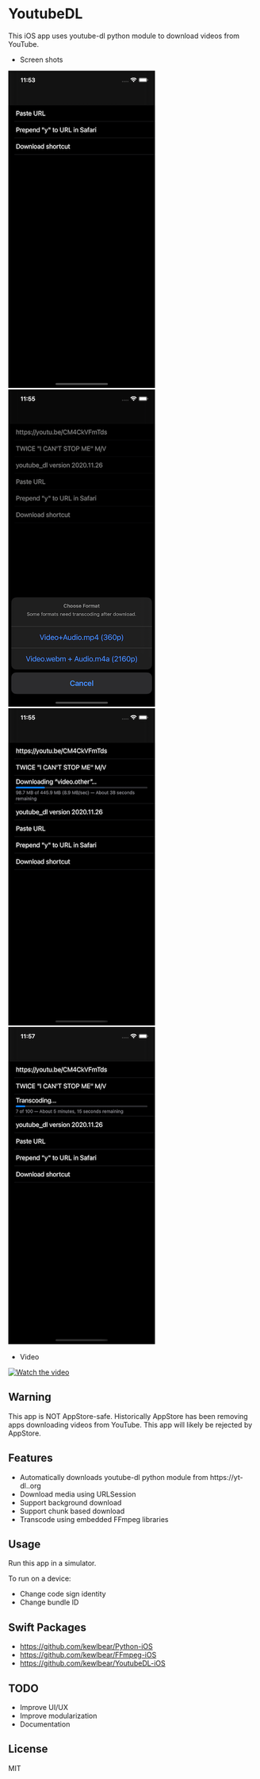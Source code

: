 # YoutubeDL

This iOS app uses youtube-dl python module to download videos from YouTube.

- Screen shots

![Screen shot 1](/Images/Screen%20Shot%201.png)
![Screen shot 2](/Images/Screen%20Shot%202.png)
![Screen shot 3](/Images/Screen%20Shot%203.png)
![Screen shot 4](/Images/Screen%20Shot%204.png)

- Video

[![Watch the video](https://img.youtube.com/vi/WdFj7fUnmC0/hqdefault.jpg)](https://youtu.be/WdFj7fUnmC0)

## Warning

This app is NOT AppStore-safe.  Historically AppStore has been removing apps downloading videos from YouTube.  This app will likely be rejected by AppStore.

## Features

- Automatically downloads youtube-dl python module from https://yt-dl..org
- Download media using URLSession
- Support background download
- Support chunk based download
- Transcode using embedded FFmpeg libraries

## Usage

Run this app in a simulator.

To run on a device:
- Change code sign identity
- Change bundle ID

## Swift Packages

- https://github.com/kewlbear/Python-iOS
- https://github.com/kewlbear/FFmpeg-iOS
- https://github.com/kewlbear/YoutubeDL-iOS

## TODO

- Improve UI/UX
- Improve modularization
- Documentation

## License

MIT
